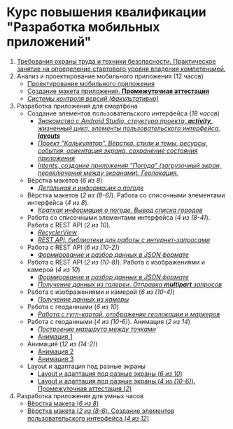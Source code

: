 # Курс повышения квалификации "Разработка мобильных приложений"

1. [Требования охраны труда и техники безопасности. Практическое занятие на определение стартового уровня владения компетенцией.](articles/module1-2.md)
1. Анализ и проектирование мобильного приложения (12 часов)
    * [Проектирование мобильного приложения](articles/module3_1.md)
    * [Создание макета приложения. **Промежуточная аттестация**](articles/module3_2.md)
    * [*Системы контроля версий (факультативно)*](https://github.com/kolei/OAP/blob/master/articles/skv.md)
1. Разработка приложения для смартфона
    * Создание элементов пользовательского интерфейса (*18 часов*)
        * [*Знакомство с Android Studio, структура проекта, **activity**, жизненный цикл, элементы пользовательского интерфейса, **layouts***](articles/module4_1.md)
        * [*Проект "Калькулятор". Вёрстка, стили и темы, ресурсы, события, ориентация экрана, сохранение состояния приложения*](articles/module4_2.md)
        * [*Intents, создание приложения "Погода" (загрузочный экран, переключения между экранами). Геолокация.*](articles/module4_3.md)
    * Вёрстка макетов (*6 из 8*)
        * [*Детальная и информация о погоде*](articles/module4_4.md)
    * Вёрстка макетов (*2 из (8-6)*). Работа со списочными элементами интерфейса (*4 из 8*).
        * [*Краткая информация о погоде. Вывод списка городов*](articles/module4_5.md)
    * Работа со списочными элементами интерфейса (*4 из (8-4)*). Работа с REST API (*2 из 10*).
        * [*RecyclerView*](articles/module4_6.md)
        * [*REST API, библиотеки для работы с интернет-запросами*](articles/module4_7.md)
    * Работа с REST API (*6 из (10-2)*)
        * [*Формирование и разбор данных в JSON формате*](articles/module4_8.md)
    * Работа с REST API (*2 из (10-8)*). Работа с изображениями и камерой (*4 из 10*)
        * [*Формирование и разбор данных в JSON формате*](articles/module4_8.md)
        * [*Получение данных из галереи. Отправка **multipart** запросов*](articles/module4_9.md)
    * Работа с изображениями и камерой (*6 из (10-4)*)
        * [*Получение данных из камеры*](articles/module4_10.md)
    * Работа с геоданными (*6 из 10*)
        * [*Работа с гугл-картой, отображение геолокации и маркеров*](articles/module4_11.md)
    * Работа с геоданными (*4 из (10-6)*). Анимация (*2 из 14*)
        * [*Построение маршрута между точками*](articles/module4_11.md)
        * [Анимация 1](articles/module4_12.md)
    * Анимация (*12 из (14-2)*)
        * [Анимация 2](articles/module4_12.md)
        * [Анимация 3](articles/module4_12.md)
    * Layout и адаптация под разные экраны
        * [Layout и адаптация под разные экраны (*6 из 10*)](articles/module4_13.md)
        * [Layout и адаптация под разные экраны (*4 из (10-6)*). Промежуточная аттестация (*2*)](articles/module4_13.md)
1. Разработка приложения для умных часов
    * [Вёрстка макета (*6 из 8*)](articles/module5_1.md)
    * [Вёрстка макета (*2 из (8-6*). Создание элементов пользовательского интерфейса (*4 из 12*)](articles/module5_1.md)

<!-- 
Тема 4.8 Layout и адаптация под разные экраны
4
Практическое занятие
6
Промежуточная аттестация
2

-->
